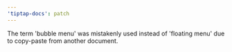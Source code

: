 ```yaml
---
'tiptap-docs': patch
---
```


The term 'bubble menu' was mistakenly used instead of 'floating menu' due to copy-paste from another document.
